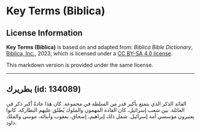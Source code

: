 # Key Terms (Biblica)

## License Information

**Key Terms (Biblica)** is based on and adapted from: _Biblica Bible Dictionary_, [Biblica, Inc.](https://www.biblica.com/), 2023, which is licensed under a [CC BY-SA 4.0 license](https://creativecommons.org/licenses/by-sa/4.0/legalcode.en).

This markdown version is provided under the same license.



--------------------------------

## بطريرك (id: 134089)

القائد الذكر الذي يتمتع بأكبر قدر من السلطة في مجموعة. كان هذا عادةً أكبر ذكر في العائلة. بين شعب إسرائيل، كان القادة المهمون والملوك يُطلق عليهم البطاركة. كانوا يعتبرون مؤسسي أمة إسرائيل. شمل ذلك إبراهيم، إسحاق، يعقوب وأبنائه، موسى والملك داود.


